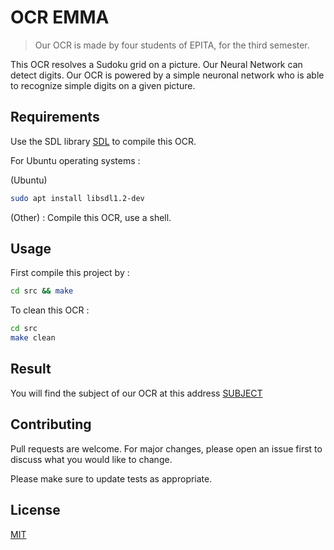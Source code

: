 # OCR EMMA
> Our OCR is made by four students of EPITA, for the third semester.

This OCR resolves a Sudoku grid on a picture. Our Neural Network can detect digits.
Our OCR is powered by a simple neuronal network who is able to recognize simple digits on a given picture.

## Requirements

Use the SDL library [SDL](https://www.libsdl.org/) to compile this OCR.

For Ubuntu operating systems :

(Ubuntu)
```bash
sudo apt install libsdl1.2-dev
```
(Other) :
Compile this OCR, use a shell.

## Usage

First compile this project by :

```sh
cd src && make
```

To clean this OCR :
```sh
cd src
make clean
```

## Result
You will find the subject of our OCR at this address [SUBJECT](http://www.debug-pro.com/epita/prog/s3s/project/ocr_sudoku_solver_fr.pdf)


## Contributing
Pull requests are welcome. For major changes, please open an issue first to discuss what you would like to change.

Please make sure to update tests as appropriate.

## License
[MIT](https://choosealicense.com/licenses/mit/)
